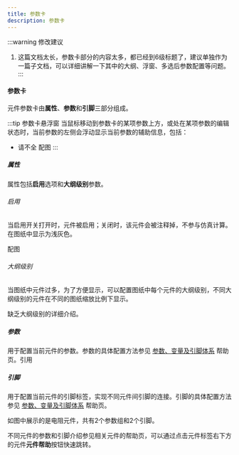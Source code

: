 ```yaml
---
title: 参数卡
description: 参数卡
---
```


:::warning 修改建议 
1. 这篇文档太长，参数卡部分的内容太多，都已经到6级标题了，建议单独作为一篇子文档，可以详细讲解一下其中的大纲、浮窗、多选后参数配置等问题。
:::

#### 参数卡

元件参数卡由**属性**、**参数**和**引脚**三部分组成。

:::tip 参数卡悬浮窗
当鼠标移动到参数卡的某项参数上方，或处在某项参数的编辑状态时，当前参数的左侧会浮动显示当前参数的辅助信息，包括：
+ 请不全
配图
:::

##### 属性

属性包括**启用**选项和**大纲级别**参数。

###### 启用

当启用开关打开时，元件被启用；关闭时，该元件会被注释掉，不参与仿真计算。在图纸中显示为浅灰色。
  
配图

###### 大纲级别

当图纸中元件过多，为了方便显示，可以配置图纸中每个元件的大纲级别，不同大纲级别的元件在不同的图纸缩放比例下显示。

缺乏大纲级别的详细介绍。

##### 参数

用于配置当前元件的参数。参数的具体配置方法参见 [参数、变量及引脚体系](../../../basic/parameterSystem/index.md) 帮助页。引用  

##### 引脚

用于配置当前元件的引脚标签，实现不同元件间引脚的连接。引脚的具体配置方法参见 [参数、变量及引脚体系](../../../basic/parameterSystem/index.md) 帮助页。  

如图中展示的是电阻元件，共有2个参数组和2个引脚。

<!-- ![电阻元件的参数标签](./3.png) -->

不同元件的参数和引脚介绍参见相关元件的帮助页，可以通过点击元件标签右下方的元件**元件帮助**按钮快速跳转。